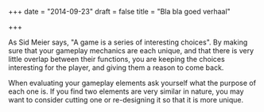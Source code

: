 +++
date = "2014-09-23"
draft = false
title = "Bla bla goed verhaal"

+++



As Sid Meier says, "A game is a series of interesting choices". By making sure that your gameplay mechanics are each unique, and that there is very little overlap between their functions, you are keeping the choices interesting for the player, and giving them a reason to come back. 

When evaluating your gameplay elements ask yourself what the purpose of each one is. If you find two elements are very similar in nature, you may want to consider cutting one or re-designing it so that it is more unique.